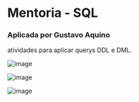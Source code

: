 # Mentoria - SQL
### Aplicada por Gustavo Aquino

atividades para aplicar querys DDL e DML.



![image](https://user-images.githubusercontent.com/55218309/104200605-a3877580-5407-11eb-9b7a-edcd9aa9ade4.png)


![image](https://user-images.githubusercontent.com/55218309/104201037-12fd6500-5408-11eb-8aa0-508dd8dc9a0a.png)


![image](https://user-images.githubusercontent.com/55218309/104201258-4fc95c00-5408-11eb-9572-862e81d29f98.png)



